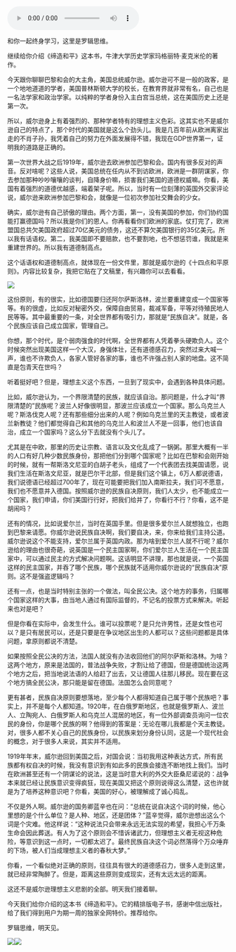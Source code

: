 <audio src="http://igetoss.cdn.igetget.com/mp3/201810/16/201810162109229915478982.mp3" controls="controls">您的浏览器不支持 audio 标签。</audio><p>和你一起终身学习，这里是罗辑思维。</p><p>继续给你介绍《缔造和平》这本书，牛津大学历史学家玛格丽特·麦克米伦的著作。</p><p>今天跟你聊聊巴黎和会的大主角，美国总统威尔逊。威尔逊可不是一般的政客，是一个地地道道的学者，美国普林斯顿大学的校长，在教育界就非常有名，自己也是一名法学家和政治学家。以纯粹的学者身份入主白宫当总统，这在美国历史上还是第一次。</p><p>所以，威尔逊身上有着强烈的、那种学者特有的理想主义色彩。这其实也不是威尔逊自己的特点了，那个时代的美国就是这么个劲头儿。我是几百年前从欧洲离家出走的不肖子孙，我凭着自己的努力在外面发展得不错，我现在GDP世界第一，证明我的道路是正确的。</p><p>第一次世界大战之后1919年，威尔逊去欧洲参加巴黎和会。国内有很多反对的声音。反对啥呢？这些人说，美国总统在任内从不到访欧洲，欧洲是一群阴谋家，你去参加那种吵吵嚷嚷的谈判，自降身价嘛，损害我们美国的道德权威嘛。你看，美国有着强烈的道德优越感，端着架子呢。所以，当时有一位刻薄的英国外交家评论说，威尔逊来欧洲参加巴黎和会，就像是一位初次参加社交舞会的少女。</p><p>确实，威尔逊有自己骄傲的理由。两个方面，第一，没有美国的参加，你们协约国能打赢德国吗？所以我是你们的恩人。你再看看你们欧洲的家底。仗打完了，欧洲盟国总共欠美国政府超过70亿美元的债务，这还不算欠美国银行的35亿美元。所以我有话语权。第二，我美国即不要赔款，也不要割地，也不想惩罚谁，我就是来重建世界的。所以我有道德制高点。</p><p>这个话语权和道德制高点，就体现在一份文件里，那就是威尔逊的《十四点和平原则》。内容比较复杂，我把它贴在了文稿里，有兴趣你可以去看看。</p><img src="https://piccdn.igetget.com/img/201810/16/201810162132535145034375.jpg" /><p>这份原则，有的很实，比如德国要归还阿尔萨斯洛林，波兰要重建变成一个国家等等。有的很虚，比如反对秘密外交，保障自由贸易，裁减军备，平等对待殖民地人民等等。其中最重要的一条，对全世界都有吸引力，那就是“民族自决”。就是，各个民族应该自己成立国家，管理自己。</p><p>你想，那个时代，是个弱肉强食的时代啊，全世界都有人凭着拳头硬欺负人。这个时候突然出现美国这样一个大汉，身强体壮，还有道德感召力，突然过来大喊一声，谁也不许欺负人，各家人管好各家的事，谁也不许强占别人家的地盘。这不简直是包青天在世吗？</p><p>听着挺好吧？但是，理想主义这个东西，一旦到了现实中，会遇到各种具体问题。</p><p>比如，威尔逊认为，一个界限清楚的民族，就应该自治。那问题是，什么才叫“界限清楚的”民族呢？波兰人好像很明显，那波兰应该成立一个国家。那么乌克兰人呢？斯洛伐克人呢？还有那些细分出来的人呢？例如乌克兰里的天主教徒，或者波兰新教徒？他们都觉得自己和其他的乌克兰人和波兰人不是一回事，他们也该自治，成立一个国家吗？这么分下去就没有个头儿了。</p><p>尤其是在中欧，那里的历史让宗教、语言以及文化乱成了一锅粥。那里大概有一半的人口有好几种少数民族身份，那把他们分到哪个国家呢？比如在巴黎和会刚开始的时候，就有一帮斯洛文尼亚的白胡子老头，组成了一个代表团去找美国请愿，说我们生活在斯洛文尼亚，就是巴尔干北部，但是我们这个镇上，6万人都说德语，我们说德语已经超过700年了，现在可能要把我们加入南斯拉夫，我们可不愿意，我们也不愿意并入德国。按照威尔逊的民族自决原则，我们人太少，也不能成立一个国家，我们申请，你们美国行行好，把我们给并了，你看行不行？你看，这不是胡闹吗？</p><p>还有的情况，比如说爱尔兰，当时在英国手里。但是很多爱尔兰人就想独立，也跑到巴黎来请愿。你威尔逊说民族自决啊，我们要自决，来，你来给我们主持公道。威尔逊说这个不能支持，爱尔兰属于英国内政。那为啥到爱尔兰人就不行呢？威尔逊给的理由也很奇葩，说英国是一个民主国家啊，你们爱尔兰人生活在一个民主国家中，可以通过民主的方式解决问题啊。这话明显不讲理，那也就是说，一个英国这样的民主国家，并吞了哪个民族，哪个民族就不适用你威尔逊说的“民族自决”原则。这不是强盗逻辑吗？</p><p>还有一点，也是当时特别主张的一个做法，叫全民公决。这个地方的事务，归属哪个国家这样的大事，由当地人通过有国际监督的，不记名的投票方式来解决。听起来也对是吧？</p><p>但是你看在实际中，会发生什么。谁可以投票呢？是只允许男性，还是女性也可以？是只有居民可以，还是只要是在争议地区出生的人都可以？这些问题都是具体问题，拿原则都说不清楚。</p><p>如果按照全民公决的方法，法国人就没有办法收回他们的阿尔萨斯和洛林。为啥？这两个地方，原来是法国的，普法战争失败，才割让给了德国，但是德国统治这两个地方之后，把当地说法语的人给赶了出去，又让德国人往那儿移民。现在要在这个地方搞全民公决，那只能是留在德国。法国怎么会同意呢？</p><p>更有甚者，民族自决原则要想落地，至少每个人都得知道自己属于哪个民族吧？事实上，并不是每个人都知道。1920年，在白俄罗斯地区，也就是俄罗斯人、波兰人、立陶宛人、白俄罗斯人和乌克兰人混居的地区，有一位外部调查员询问一位农民的身份，你是哪个民族的啊？他得到的答案是：无论在哪儿我都是个天主教徒。对，很多人都不关心自己的民族身份，以民族来划分身份认同，这是一个现代社会的概念，对于很多人来说，其实并不适用。</p><p>1919年年末，威尔逊回到美国之后，对国会说：当初我用这种表达方式，所有民族都有权自决的时候，我没有意识到有如此多的民族会接连不断地找上我们。当时在欧洲甚至还有一个阴谋论的说法，这是当时意大利的外交大臣桑尼诺说的：战争本来就已经让民族意识变得疯狂，现在美国又把这个原则说得这么清楚，这也许就是为了培养这种意识吧？你看，美国的好心，被理解成了诚心捣乱。</p><p>不仅是外人啊。威尔逊的国务卿蓝辛也在问：“总统在说自决这个词的时候，他心里想的是个什么单位？是人种、地区，还是团体？”蓝辛觉得，威尔逊想出这么个词是个灾难。他这样说：“这种说法只会带来永远无法实现的希望，我担心千万条生命会因此葬送。有人为了这个原则会不惜诉诸武力，但理想主义者无视这种危险，等意识到这一点时，一切都太迟了。最终民族自决这个词必然落得个万众唾弃的下场，被人们当成理想主义者的春秋大梦。”</p><p>你看，一个看似绝对正确的原则，往往具有很大的道德感召力，很多人走到这里，就已经非常陶醉了。但是，距离这些原则变成现实，还有太远太远的距离。</p><p>这还不是威尔逊理想主义悲剧的全部。明天我们接着聊。</p><p>今天我们给你介绍的这本书《缔造和平》。它的精排版电子书，感谢中信出版社，给了我们得到用户为期一周的独家全网特价。推荐给你。</p><p> </p><p></p><p></p><p>罗辑思维，明天见。</p><img src="https://piccdn.igetget.com/img/201810/16/201810162110150201533800.jpg" /><img src="https://piccdn.igetget.com/img/201810/16/201810162110241610616826.jpg" /><p><br></p>